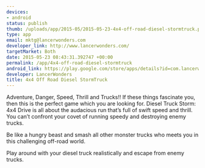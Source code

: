 ```yaml
--- 
devices: 
- android
status: publish
thumb: /uploads/app/2015-05/2015-05-23-4x4-off-road-diesel-stormtruck.png
type: app
email: mktg@lancerwonders.com
developer_link: http://www.lancerwonders.com/
targetMarket: Both
date: 2015-05-23 08:43:31.392747 +00:00
permalink: /app/4x4-off-road-diesel-stormtruck
android_link: https://play.google.com/store/apps/details?id=com.lancerwonder.lodr
developer: LancerWonders
title: 4x4 Off Road Diesel StormTruck
---
```



Adventure, Danger, Speed, Thrill and Trucks!! If these things fascinate you, then this is the perfect game which you are looking for.
Diesel Truck Storm: 4x4 Drive is all about the audacious run that’s full of swift speed and thrill. You can’t confront your covet of running speedy and destroying enemy trucks.

Be like a hungry beast and smash all other monster trucks who meets you in this challenging off-road world.

Play around with your diesel truck realistically and escape from enemy trucks.
